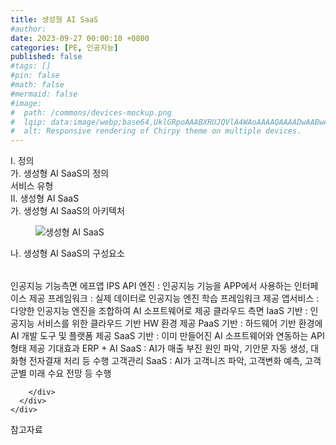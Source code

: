 ```yaml
---
title: 생성형 AI SaaS
#author: 
date: 2023-09-27 00:00:10 +0800
categories: [PE, 인공지능]
published: false
#tags: []
#pin: false
#math: false
#mermaid: false
#image:
#  path: /commons/devices-mockup.png
#  lqip: data:image/webp;base64,UklGRpoAAABXRUJQVlA4WAoAAAAQAAAADwAABwAAQUxQSDIAAAARL0AmbZurmr57yyIiqE8oiG0bejIYEQTgqiDA9vqnsUSI6H+oAERp2HZ65qP/VIAWAFZQOCBCAAAA8AEAnQEqEAAIAAVAfCWkAALp8sF8rgRgAP7o9FDvMCkMde9PK7euH5M1m6VWoDXf2FkP3BqV0ZYbO6NA/VFIAAAA
#  alt: Responsive rendering of Chirpy theme on multiple devices.
---
```


<div class="post-wrap">
  <div class="para">
    <div class="para-title">
      I. 정의
    </div>
    <div class="para-cntnt">
      <div class="para">
        <div class="para-title">
          가. 생성형 AI SaaS의 정의
        </div>
        <div class="para-cntnt">
          서비스 유형
        </div>
      </div>
    </div>
  </div>
  
  <div class="para">
    <div class="para-title">
      II. 생성형 AI SaaS
    </div>
    <div class="para-cntnt">
      <div class="para">
        <div class="para-title">
          가. 생성형 AI SaaS의 아키텍처
        </div>
        <div class="para-cntnt">
          <figure class="post-figure">
            <img src="/assets/img/posts/생성형-AI-SaaS.png" alt="생성형 AI SaaS">
<!--            <figcaption>Source: Unveiling the Metaverse: Exploring Emerging Trends, Multifaceted Perspectives, and Future Challenges</figcaption>-->
          </figure>
        </div>
      </div>
      <div class="para">
        <div class="para-title">
          나. 생성형 AI SaaS의 구성요소
        </div>
        <div class="para-cntnt">
          <table class="post-table">
          </table>
            인공지능 기능측면 에프앱 IPS
    API 엔진 : 인공지능 기능을 APP에서 사용하는 인터페이스 제공
    프레임워크 : 실제 데이터로 인공지능 엔진 학습 프레임워크 제공
    앱서비스 : 다양한 인공지능 엔진을 조합하여 AI 소프트웨어로 제공
  클라우드 측면
    IaaS 기반 : 인공지능 서비스를 위한 클라우드 기반 HW 환경 제공
    PaaS 기반 : 하드웨어 기반 환경에 AI 개발 도구 및 플랫폼 제공
    SaaS 기반 : 이미 만들어진 AI 소프트웨어와 연동하는 API 형태 제공
기대효과
  ERP + AI SaaS : AI가 매출 부진 원인 파악, 기안문 자동 생성, 대화형 전자결재 처리 등 수행
  고객관리 SaaS : AI가 고객니즈 파악, 고객변화 예측, 고객군별 미래 수요 전망 등 수행

        </div>
      </div>
    </div>
  </div>

  <div class="refr-wrap">
    <div class="refr-title">
        참고자료
    </div>
    <ol class="refr-list">
    <!--    <li>(나현식, 최대선) <a target="_blank" href="https://scienceon.kisti.re.kr/commons/util/originalView.do?cn=JAKO202225948430499&oCn=JAKO202225948430499&dbt=JAKO&journal=NJOU00291864">메타버스 보안 위협 요소 및 대응 방안 검토</a></li>-->
    <!--    <li>(M. Uddin, S. Manickam, H. Ullah, M. Obaidat and A. Dandoush) <a target="_blank" href="https://ieeexplore.ieee.org/abstract/document/10138386">Unveiling the Metaverse: Exploring Emerging Trends, Multifaceted Perspectives, and Future Challenges</a></li>-->
    </ol>
  </div>
</div>
